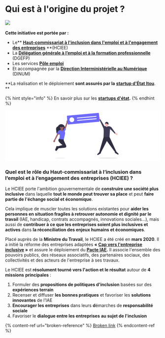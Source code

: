 # Qui est à l'origine du projet ?



![](../.gitbook/assets/fonditou.png)

**Cette initiative est portée par :**

* Le** **[**Haut-commissariat à l'inclusion dans l'emploi et à l'engagement des entreprises**](https://travail-emploi.gouv.fr/ministere/organisation/article/haut-commissaire-a-l-inclusion-dans-l-emploi-et-a-l-engagement-des-entreprises)** **(HCIEE)
* La [**Délégation générale à l’emploi et à la formation professionnelle**](https://travail-emploi.gouv.fr/ministere/organisation/organisation-des-directions-et-services/article/organisation-de-la-delegation-generale-a-l-emploi-et-a-la-formation) (DGEFP)
* Les services [**Pôle emploi** ](https://www.pole-emploi.fr/accueil/)
* Et accompagnée par la [**Direction Interministérielle au Numérique** ](https://www.numerique.gouv.fr)(DINUM)

**La réalisation et le déploiement **sont assurés par la** **[**startup d'État Itou**](https://beta.gouv.fr/startups/itou.html)**. **

{% hint style="info" %}
En savoir plus sur les [**startups d'état**](https://beta.gouv.fr)**.**
{% endhint %}



![](../.gitbook/assets/capture-de-cran-2020-06-23-a-13.30.17.png)

### **Quel est le rôle du Haut-commissariat à l’inclusion dans l’emploi et à l’engagement des entreprises (HCIEE) ?**

Le HCIEE porte l'ambition gouvernementale de **construire une société plus inclusive** dans laquelle **tout le monde peut trouver sa place** et peut **faire partie de l'échange social et économique**.

Cela implique de muscler toutes les solutions existantes pour **aider les personnes en situation fragiles à retrouver autonomie et dignité par le travail** (IAE, handicap, contrats accompagnés, innovations sociales…), mais aussi de **contribuer à ce que les entreprises soient plus inclusives et actives** dans **la réconciliation des enjeux humains et économiques**.

Placé auprès de la **Ministre du Travail**, le HCIEE a été créé en **mars 2020**. Il a initié la réforme des entreprises adaptées **« **[**Cap vers l'entreprise inclusive**](https://handicap.gouv.fr/presse/invitation-presse/article/signature-de-l-engagement-national-cap-vers-l-entreprise-inclusive-2018-2022)** »** et assure le déploiement du [**Pacte IAE**](https://travail-emploi.gouv.fr/IMG/pdf/pacte\_d\_ambition\_iae\_sept\_2019\_synthese.pdf)**.** Il associe l'ensemble des pouvoirs publics, des réseaux associatifs, des partenaires sociaux, des collectivités et des acteurs de l'entreprise à ses travaux.

Le HCIEE est **résolument tourné vers l'action et le résultat** autour de **4 missions** **principales** :

1. Formuler des **propositions de politiques d'inclusion** basées sur des **expériences terrain**
2. Recenser et diffuser **les bonnes pratiques** et favoriser les **solutions innovantes** de l’IAE
3. **Encourager les entreprises** dans leurs **d**émarches de **responsabilité** **sociale**
4. Favoriser le **dialogue entre les entreprises** **au sujet de l'inclusion**

{% content-ref url="broken-reference" %}
[Broken link](broken-reference)
{% endcontent-ref %}
